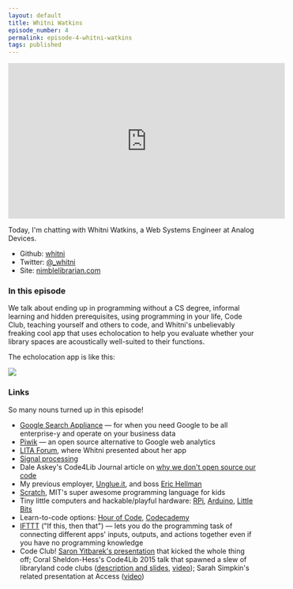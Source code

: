 ```yaml
---
layout: default
title: Whitni Watkins
episode_number: 4
permalink: episode-4-whitni-watkins
tags: published
---
```


<iframe width="560" height="315" src="https://www.youtube.com/embed/EPiJIAD8LsM" frameborder="0" allowfullscreen></iframe>
<p>
  Today, I'm chatting with Whitni Watkins, a Web Systems Engineer at Analog Devices.
</p>

<ul>
  <li>Github: <a href="https://github.com/whitni">whitni</a></li>
  <li>Twitter: <a href="https://twitter.com/_whitni">@_whitni</a></li>
  <li>Site: <a href="nimblelibrarian.com">nimblelibrarian.com</a></li>
</ul>

<h3>In this episode</h3>

<p>We talk about ending up in programming without a CS degree, informal learning and hidden prerequisites, using programming in your life, Code Club, teaching yourself and others to code, and Whitni's unbelievably freaking cool app that uses echolocation to help you evaluate whether your library spaces are acoustically well-suited to their functions.</p>

The echolocation app is like this:

<img src="https://media.giphy.com/media/msriR5ybSpQgo/giphy.gif">

<h3>Links</h3>

So many nouns turned up in this episode!


* [Google Search Appliance](https://developers.google.com/search-appliance/) &mdash; for when you need Google to be all enterprise-y and operate on your business data
* [Piwik](https://piwik.org/) &mdash; an open source alternative to Google web analytics
* [LITA Forum](http://litaforum.org/), where Whitni presented about her app
* [Signal processing](https://en.wikipedia.org/wiki/Signal_processing)
* Dale Askey's Code4Lib Journal article on [why we don't open source our code](http://journal.code4lib.org/articles/527)
* My previous employer, [Unglue.it](http://unglue.it/), and boss [Eric Hellman](http://go-to-hellman.blogspot.com/)
* [Scratch](https://scratch.mit.edu/), MIT's super awesome programming language for kids
* Tiny little computers and hackable/playful hardware: [RPi](https://www.raspberrypi.org/), [Arduino](https://www.arduino.cc/), [Little Bits](http://littlebits.cc/)
* Learn-to-code options: [Hour of Code](https://hourofcode.com/), [Codecademy](https://www.codecademy.com/)
* [IFTTT](https://ifttt.com/) ("If this, then that") &mdash; lets you do the programming task of connecting different apps' inputs, outputs, and actions together even if you have no programming knowledge
* Code Club! [Saron Yitbarek's presentation](http://bloggytoons.com/code-club/) that kicked the whole thing off; Coral Sheldon-Hess's Code4Lib 2015 talk that spawned a slew of libraryland code clubs ([description and slides](http://code4lib.org/conference/2015/sheldon-hess), [video](https://youtu.be/ACuilk3_xao?t=209)); Sarah Simpkin's related presentation at Access ([video](https://www.youtube.com/watch?v=Oyl_ZsxzUeE))
